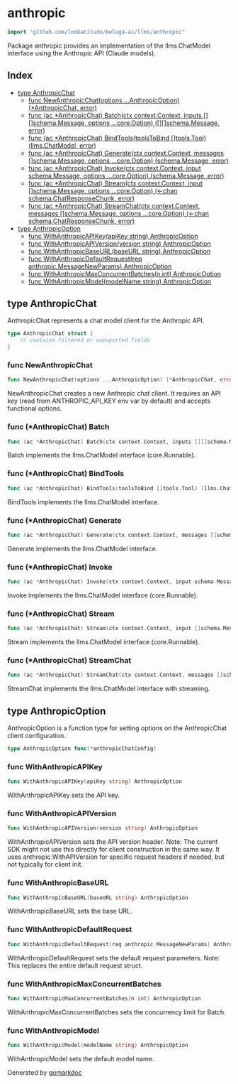 <!-- Code generated by gomarkdoc. DO NOT EDIT -->

# anthropic

```go
import "github.com/lookatitude/beluga-ai/llms/anthropic"
```

Package anthropic provides an implementation of the llms.ChatModel interface using the Anthropic API \(Claude models\).

## Index

- [type AnthropicChat](<#AnthropicChat>)
  - [func NewAnthropicChat\(options ...AnthropicOption\) \(\*AnthropicChat, error\)](<#NewAnthropicChat>)
  - [func \(ac \*AnthropicChat\) Batch\(ctx context.Context, inputs \[\]\[\]schema.Message, options ...core.Option\) \(\[\]\[\]schema.Message, error\)](<#AnthropicChat.Batch>)
  - [func \(ac \*AnthropicChat\) BindTools\(toolsToBind \[\]tools.Tool\) \(llms.ChatModel, error\)](<#AnthropicChat.BindTools>)
  - [func \(ac \*AnthropicChat\) Generate\(ctx context.Context, messages \[\]schema.Message, options ...core.Option\) \(schema.Message, error\)](<#AnthropicChat.Generate>)
  - [func \(ac \*AnthropicChat\) Invoke\(ctx context.Context, input schema.Message, options ...core.Option\) \(schema.Message, error\)](<#AnthropicChat.Invoke>)
  - [func \(ac \*AnthropicChat\) Stream\(ctx context.Context, input \[\]schema.Message, options ...core.Option\) \(\<\-chan schema.ChatResponseChunk, error\)](<#AnthropicChat.Stream>)
  - [func \(ac \*AnthropicChat\) StreamChat\(ctx context.Context, messages \[\]schema.Message, options ...core.Option\) \(\<\-chan schema.ChatResponseChunk, error\)](<#AnthropicChat.StreamChat>)
- [type AnthropicOption](<#AnthropicOption>)
  - [func WithAnthropicAPIKey\(apiKey string\) AnthropicOption](<#WithAnthropicAPIKey>)
  - [func WithAnthropicAPIVersion\(version string\) AnthropicOption](<#WithAnthropicAPIVersion>)
  - [func WithAnthropicBaseURL\(baseURL string\) AnthropicOption](<#WithAnthropicBaseURL>)
  - [func WithAnthropicDefaultRequest\(req anthropic.MessageNewParams\) AnthropicOption](<#WithAnthropicDefaultRequest>)
  - [func WithAnthropicMaxConcurrentBatches\(n int\) AnthropicOption](<#WithAnthropicMaxConcurrentBatches>)
  - [func WithAnthropicModel\(modelName string\) AnthropicOption](<#WithAnthropicModel>)


<a name="AnthropicChat"></a>
## type AnthropicChat

AnthropicChat represents a chat model client for the Anthropic API.

```go
type AnthropicChat struct {
    // contains filtered or unexported fields
}
```

<a name="NewAnthropicChat"></a>
### func NewAnthropicChat

```go
func NewAnthropicChat(options ...AnthropicOption) (*AnthropicChat, error)
```

NewAnthropicChat creates a new Anthropic chat client. It requires an API key \(read from ANTHROPIC\_API\_KEY env var by default\) and accepts functional options.

<a name="AnthropicChat.Batch"></a>
### func \(\*AnthropicChat\) Batch

```go
func (ac *AnthropicChat) Batch(ctx context.Context, inputs [][]schema.Message, options ...core.Option) ([][]schema.Message, error)
```

Batch implements the llms.ChatModel interface \(core.Runnable\).

<a name="AnthropicChat.BindTools"></a>
### func \(\*AnthropicChat\) BindTools

```go
func (ac *AnthropicChat) BindTools(toolsToBind []tools.Tool) (llms.ChatModel, error)
```

BindTools implements the llms.ChatModel interface.

<a name="AnthropicChat.Generate"></a>
### func \(\*AnthropicChat\) Generate

```go
func (ac *AnthropicChat) Generate(ctx context.Context, messages []schema.Message, options ...core.Option) (schema.Message, error)
```

Generate implements the llms.ChatModel interface.

<a name="AnthropicChat.Invoke"></a>
### func \(\*AnthropicChat\) Invoke

```go
func (ac *AnthropicChat) Invoke(ctx context.Context, input schema.Message, options ...core.Option) (schema.Message, error)
```

Invoke implements the llms.ChatModel interface \(core.Runnable\).

<a name="AnthropicChat.Stream"></a>
### func \(\*AnthropicChat\) Stream

```go
func (ac *AnthropicChat) Stream(ctx context.Context, input []schema.Message, options ...core.Option) (<-chan schema.ChatResponseChunk, error)
```

Stream implements the llms.ChatModel interface \(core.Runnable\).

<a name="AnthropicChat.StreamChat"></a>
### func \(\*AnthropicChat\) StreamChat

```go
func (ac *AnthropicChat) StreamChat(ctx context.Context, messages []schema.Message, options ...core.Option) (<-chan schema.ChatResponseChunk, error)
```

StreamChat implements the llms.ChatModel interface with streaming.

<a name="AnthropicOption"></a>
## type AnthropicOption

AnthropicOption is a function type for setting options on the AnthropicChat client configuration.

```go
type AnthropicOption func(*anthropicChatConfig)
```

<a name="WithAnthropicAPIKey"></a>
### func WithAnthropicAPIKey

```go
func WithAnthropicAPIKey(apiKey string) AnthropicOption
```

WithAnthropicAPIKey sets the API key.

<a name="WithAnthropicAPIVersion"></a>
### func WithAnthropicAPIVersion

```go
func WithAnthropicAPIVersion(version string) AnthropicOption
```

WithAnthropicAPIVersion sets the API version header. Note: The current SDK might not use this directly for client construction in the same way. It uses anthropic.WithAPIVersion for specific request headers if needed, but not typically for client init.

<a name="WithAnthropicBaseURL"></a>
### func WithAnthropicBaseURL

```go
func WithAnthropicBaseURL(baseURL string) AnthropicOption
```

WithAnthropicBaseURL sets the base URL.

<a name="WithAnthropicDefaultRequest"></a>
### func WithAnthropicDefaultRequest

```go
func WithAnthropicDefaultRequest(req anthropic.MessageNewParams) AnthropicOption
```

WithAnthropicDefaultRequest sets the default request parameters. Note: This replaces the entire default request struct.

<a name="WithAnthropicMaxConcurrentBatches"></a>
### func WithAnthropicMaxConcurrentBatches

```go
func WithAnthropicMaxConcurrentBatches(n int) AnthropicOption
```

WithAnthropicMaxConcurrentBatches sets the concurrency limit for Batch.

<a name="WithAnthropicModel"></a>
### func WithAnthropicModel

```go
func WithAnthropicModel(modelName string) AnthropicOption
```

WithAnthropicModel sets the default model name.

Generated by [gomarkdoc](<https://github.com/princjef/gomarkdoc>)
